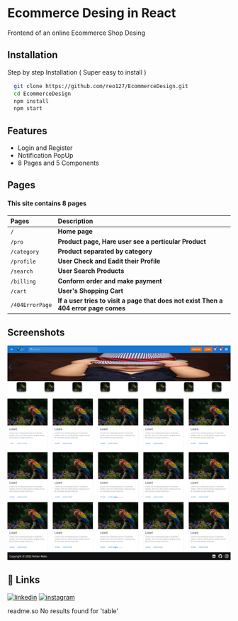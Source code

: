 # Ecommerce Desing in React

Frontend of an online Ecommerce Shop Desing


## Installation

Step by step Installation ( Super easy to install )

```bash
  git clone https://github.com/reo127/EcommerceDesign.git
  cd EcommerceDesign
  npm install
  npm start
```

## Features

- Login and Register
- Notification PopUp
- 8 Pages and 5 Components




## Pages

#### This site contains 8 pages 


| Pages |  Description                |
| :-------- | :------------------------- |
| `/` | **Home page** |
| `/pro` | **Product page, Hare user see a perticular Product** |
| `/category` | **Product separated by category** |
| `/profile` | **User Check and Eadit their Profile** |
| `/search` | **User Search Products** |
| `/billing` | **Conform order and make payment** |
| `/cart` | **User's Shopping Cart** |
| `/404ErrorPage` | **If a user tries to visit a page that does not exist Then a 404 error page comes** |




## Screenshots

![Home interface](./screenshots/home.png)


## 🔗 Links

[![linkedin](https://img.shields.io/badge/linkedin-0A66C2?style=for-the-badge&logo=linkedin&logoColor=white)](https://www.linkedin.com/in/rohan-malo-1bb400184/)
[![instagram](https://img.shields.io/badge/instagram-1DA1F2?style=for-the-badge&logo=instagram&logoColor=white)](https://www.instagram.com/code.rohan127/)


readme.so
No results found for 'table'
